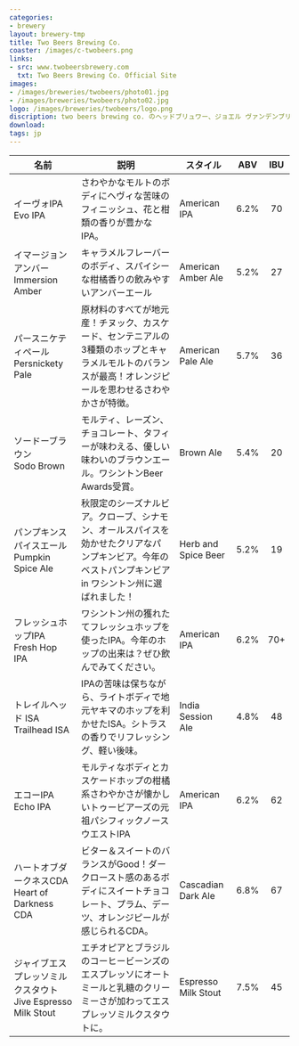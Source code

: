 ```yaml
---
categories: 
- brewery
layout: brewery-tmp
title: Two Beers Brewing Co.
coaster: /images/c-twobeers.png
links: 
- src: www.twobeersbrewery.com
  txt: Two Beers Brewing Co. Official Site
images: 
- /images/breweries/twobeers/photo01.jpg
- /images/breweries/twobeers/photo02.jpg
logo: /images/breweries/twobeers/logo.png
discription: two beers brewing co. のヘッドブリュワー、ジョエル ヴァンデンブリンクがホームブリュワーからプロフェッショナルブリュワーになる決意をしたのは2007年。自宅のキッチンで5ガロンの深鍋を使ってのホームブリューで何年か修行した後の、かなり大胆に思い切った決断でした。5年後、two beers brewing co.は当初の4倍以上の規模にまで成長し、4,000バレルを売り上げるほどに。<br>質素なホームブリューから始まったtwo beers brewing co.はいまやワシントン州や近郊のの300を超えるバーやレストランで提供され、ついに日本に！
download:
tags: jp
---
```


| 名前 | 説明 | スタイル | ABV | IBU |
| ---- | ---- | ---- | :--: | :--: | 
| <span class="small-jp">イーヴォIPA</span><br>Evo IPA | さわやかなモルトのボディにヘヴィな苦味のフィニッシュ、花と柑類の香りが豊かなIPA。 | American IPA | 6.2% | 70 | 
| <span class="small-jp">イマージョンアンバー</span><br>Immersion Amber | キャラメルフレーバーのボディ、スパイシーな柑橘香りの飲みやすいアンバーエール | American Amber Ale | 5.2% | 27 | 
| <span class="small-jp">パースニケティペール</span><br>Persnickety Pale | 原材料のすべてが地元産！チヌック、カスケード、センテニアルの3種類のホップとキャラメルモルトのバランスが最高！オレンジピールを思わせるさわやかさが特徴。 | American Pale Ale | 5.7% | 36 | 
| <span class="small-jp">ソードーブラウン</span><br>Sodo Brown | モルティ、レーズン、チョコレート、タフィーが味わえる、優しい味わいのブラウンエール。ワシントンBeer Awards受賞。 | Brown Ale | 5.4% | 20 |  
| <span class="small-jp">パンプキンスパイスエール</span><br>Pumpkin Spice Ale | 秋限定のシーズナルビア。クローブ、シナモン、オールスパイスを効かせたクリアなパンプキンビア。今年のベストパンプキンビアin ワシントン州に選ばれました！ | Herb and Spice Beer | 5.2% | 19 | 
| <span class="small-jp">フレッシュホップIPA</span><br>Fresh Hop IPA | ワシントン州の獲れたてフレッシュホップを使ったIPA。今年のホップの出来は？ぜひ飲んでみてください。 | American IPA | 6.2% | 70+ | 
| <span class="small-jp">トレイルヘッド ISA</span><br>Trailhead ISA | IPAの苦味は保ちながら、ライトボディで地元ヤキマのホップを利かせたISA。シトラスの香りでリフレッシング、軽い後味。 | India Session Ale | 4.8% | 48 | 
| <span class="small-jp">エコーIPA</span><br>Echo IPA | モルティなボディとカスケードホップの柑橘系さわやかさが懐かしいトゥービアーズの元祖パシフィックノースウエストIPA | American IPA | 6.2% | 62 | 
| <span class="small-jp">ハートオブダークネスCDA</span><br>Heart of Darkness CDA | ビター＆スイートのバランスがGood！ダークロースト感のあるボディにスイートチョコレート、プラム、デーツ、オレンジピールが感じられるCDA。 | Cascadian Dark Ale | 6.8% | 67 | 
| <span class="small-jp">ジャイブエスプレッソミルクスタウト</span><br>Jive Espresso Milk Stout | エチオピアとブラジルのコーヒービーンズのエスプレッソにオートミールと乳糖のクリーミーさが加わってエスプレッソミルクスタウトに。 | Espresso Milk Stout | 7.5% | 45 | 
